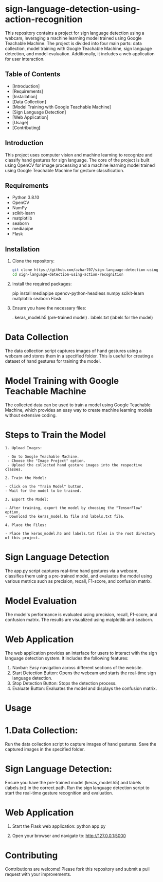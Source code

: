 # sign-language-detection-using-action-recognition

This repository contains a project for sign language detection using a webcam, leveraging a machine learning model trained using Google Teachable Machine. The project is divided into four main parts: data collection, model training with Google Teachable Machine, sign language detection, and model evaluation. Additionally, it includes a web application for user interaction.

## Table of Contents
- [Introduction]
- [Requirements]
- [Installation]
- [Data Collection]
- [Model Training with Google Teachable Machine]
- [Sign Language Detection]
- [Web Application]
- [Usage]
- [Contributing]
## Introduction

This project uses computer vision and machine learning to recognize and classify hand gestures for sign language. The core of the project is built using OpenCV for image processing and a machine learning model trained using Google Teachable Machine for gesture classification.

## Requirements

- Python 3.8.10
- OpenCV
- NumPy
- scikit-learn
- matplotlib
- seaborn
- mediapipe
- Flask

## Installation

1. Clone the repository:
   ```sh
   git clone https://github.com/azhar707/sign-language-detection-using-action-recognition
   cd sign-language-detection-using-action-recognition

2. Install the required packages:
   
   pip install mediapipe opencv-python-headless numpy scikit-learn matplotlib seaborn Flask

4. Ensure you have the necessary files:

    . keras_model.h5 (pre-trained model)
    . labels.txt (labels for the model)



# Data Collection

The data collection script captures images of hand gestures using a webcam and stores them in a specified folder. This is useful for creating a dataset of hand gestures for training the model.


# Model Training with Google Teachable Machine
The collected data can be used to train a model using Google Teachable Machine, which provides an easy way to create machine learning models without extensive coding.

  # Steps to Train the Model
    1. Upload Images:

     - Go to Google Teachable Machine.
     - Choose the "Image Project" option.
     - Upload the collected hand gesture images into the respective classes.
     
    2. Train the Model:

    - Click on the "Train Model" button.
    - Wait for the model to be trained.
    
    3. Export the Model:

    - After training, export the model by choosing the "TensorFlow" option.
    - Download the keras_model.h5 file and labels.txt file.
    
    4. Place the Files:

    - Place the keras_model.h5 and labels.txt files in the root directory of this project.

# Sign Language Detection

The app.py script captures real-time hand gestures via a webcam, classifies them using a pre-trained model, and evaluates the model using various metrics such as precision, recall, F1-score, and confusion matrix.

# Model Evaluation
The model's performance is evaluated using precision, recall, F1-score, and confusion matrix. The results are visualized using matplotlib and seaborn.

# Web Application
The web application provides an interface for users to interact with the sign language detection system. It includes the following features:

1. Navbar: Easy navigation across different sections of the website.
2. Start Detection Button: Opens the webcam and starts the real-time sign language detection.
3. Stop Detection Button: Stops the detection process.
4. Evaluate Button: Evaluates the model and displays the confusion matrix.

# Usage
# 1.Data Collection:

Run the data collection script to capture images of hand gestures.
Save the captured images in the specified folder.

# Sign Language Detection:

Ensure you have the pre-trained model (keras_model.h5) and labels (labels.txt) in the correct path.
Run the sign language detection script to start the real-time gesture recognition and evaluation.

# Web Application
1. Start the Flask web application:
     python app.py

2. Open your browser and navigate to:
     http://127.0.0.1:5000

# Contributing

Contributions are welcome! Please fork this repository and submit a pull request with your improvements.

